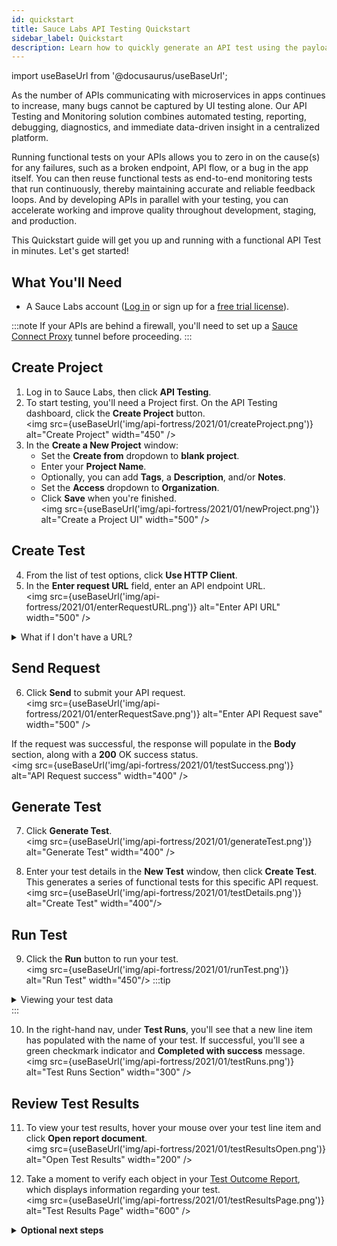 ```yaml
---
id: quickstart
title: Sauce Labs API Testing Quickstart
sidebar_label: Quickstart
description: Learn how to quickly generate an API test using the payload from an API call or from a specification file.
---
```


import useBaseUrl from '@docusaurus/useBaseUrl';

As the number of APIs communicating with microservices in apps continues to increase, many bugs cannot be captured by UI testing alone. Our API Testing and Monitoring solution combines automated testing, reporting, debugging, diagnostics, and immediate data-driven insight in a centralized platform.

Running functional tests on your APIs allows you to zero in on the cause(s) for any failures, such as a broken endpoint, API flow, or a bug in the app itself. You can then reuse functional tests as end-to-end monitoring tests that run continuously, thereby maintaining accurate and reliable feedback loops. And by developing APIs in parallel with your testing, you can accelerate working and improve quality throughout development, staging, and production.

This Quickstart guide will get you up and running with a functional API Test in minutes. Let's get started!



## What You'll Need

* A Sauce Labs account ([Log in](https://accounts.saucelabs.com/am/XUI/#login/) or sign up for a [free trial license](https://saucelabs.com/sign-up)).

:::note
If your APIs are behind a firewall, you'll need to set up a [Sauce Connect Proxy](/secure-connections/sauce-connect/) tunnel before proceeding.
:::


## Create Project

1. Log in to Sauce Labs, then click **API Testing**.
2. To start testing, you'll need a Project first. On the API Testing dashboard, click the **Create Project** button.<br/><img src={useBaseUrl('img/api-fortress/2021/01/createProject.png')} alt="Create Project" width="450" />
3. In the **Create a New Project** window:
   * Set the **Create from** dropdown to **blank project**.
   * Enter your **Project Name**.
   * Optionally, you can add **Tags**, a **Description**, and/or **Notes**.
   * Set the **Access** dropdown to **Organization**.
   * Click **Save** when you're finished. <br/><img src={useBaseUrl('img/api-fortress/2021/01/newProject.png')} alt="Create a Project UI" width="500" />

## Create Test

4. From the list of test options, click **Use HTTP Client**.
5. In the **Enter request URL** field, enter an API endpoint URL.<br/><img src={useBaseUrl('img/api-fortress/2021/01/enterRequestURL.png')} alt="Enter API URL" width="500" />
  <details><summary>What if I don't have a URL?</summary>

  If you need a sample for this Quickstart, try using this API `GET` call from [Dog CEO](https://dog.ceo/dog-api/) that will generate a list of dog breeds.

  ```bash
  https://dog.ceo/api/breeds/list/all
  ```

  </details>

## Send Request

6. Click **Send** to submit your API request.<br/><img src={useBaseUrl('img/api-fortress/2021/01/enterRequestSave.png')} alt="Enter API Request save" width="500" />

  If the request was successful, the response will populate in the **Body** section, along with a **200** OK success status.<br/><img src={useBaseUrl('img/api-fortress/2021/01/testSuccess.png')} alt="API Request success" width="400" />

## Generate Test

7. Click **Generate Test**.<br/><img src={useBaseUrl('img/api-fortress/2021/01/generateTest.png')} alt="Generate Test"  width="400" />

8. Enter your test details in the **New Test** window, then click **Create Test**. This generates a series of functional tests for this specific API request.<br/><img src={useBaseUrl('img/api-fortress/2021/01/testDetails.png')} alt="Create Test" width="400"/>


## Run Test

9. Click the **Run** button to run your test.<br/><img src={useBaseUrl('img/api-fortress/2021/01/runTest.png')} alt="Run Test" width="450"/>
  :::tip
  <details><summary>Viewing your test data</summary>

  **Visual** view shows your test as components:<br/><img src={useBaseUrl('img/api-fortress/2021/02/testVisual.png')} alt="Sample Test Visual View"/>

  **Code** view displays it as code:<br/><img src={useBaseUrl('img/api-fortress/2021/02/testCode.png')} alt="Sample Test Code View"/>

  Should you decide later on to create a new test from a spec file or Postman collection, test component data will be based on your imported request-and-response data.
  </details>
  :::


10. In the right-hand nav, under **Test Runs**, you'll see that a new line item has populated with the name of your test. If successful, you'll see a green checkmark indicator and **Completed with success** message.<br/><img src={useBaseUrl('img/api-fortress/2021/01/testRuns.png')} alt="Test Runs Section" width="300" />


## Review Test Results

11. To view your test results, hover your mouse over your test line item and click **Open report document**.<br/>
  <img src={useBaseUrl('img/api-fortress/2021/01/testResultsOpen.png')} alt="Open Test Results" width="200" />

12. Take a moment to verify each object in your [Test Outcome Report](/api-testing/test-reports/), which displays information regarding your test.<br/><img src={useBaseUrl('img/api-fortress/2021/01/testResultsPage.png')} alt="Test Results Page" width="600" />



<details><summary><strong>Optional next steps</strong></summary>

At this stage, your test is still an unpublished draft. Sauce Labs API Testing has a lot of tools that allow for comprehensive continuous integration testing.

* [Publish your test](/api-testing/schedule-test/#publish-the-working-copy), then set up a [recurring test schedule](/api-testing/schedule-test)
* Go back to your test's **Compose** tab and [add logic/components](/api-testing/composer/)
* Create a new test from a [spec file](/api-testing/build-from-spec), [Postman collection](/api-testing/import-postman-collection), or [build one from scratch](/api-testing/composer/)

</details>
